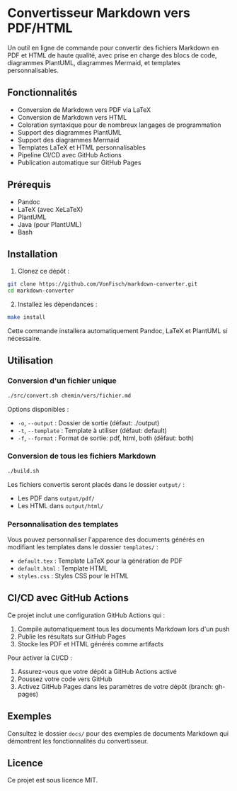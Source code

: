 # Convertisseur Markdown vers PDF/HTML

Un outil en ligne de commande pour convertir des fichiers Markdown en PDF et HTML de haute qualité, avec prise en charge des blocs de code, diagrammes PlantUML, diagrammes Mermaid, et templates personnalisables.

## Fonctionnalités

- Conversion de Markdown vers PDF via LaTeX
- Conversion de Markdown vers HTML
- Coloration syntaxique pour de nombreux langages de programmation
- Support des diagrammes PlantUML
- Support des diagrammes Mermaid
- Templates LaTeX et HTML personnalisables
- Pipeline CI/CD avec GitHub Actions
- Publication automatique sur GitHub Pages

## Prérequis

- Pandoc
- LaTeX (avec XeLaTeX)
- PlantUML
- Java (pour PlantUML)
- Bash

## Installation

1. Clonez ce dépôt :

```bash
git clone https://github.com/VonFisch/markdown-converter.git
cd markdown-converter
```

2. Installez les dépendances :

```bash
make install
```

Cette commande installera automatiquement Pandoc, LaTeX et PlantUML si nécessaire.

## Utilisation

### Conversion d'un fichier unique

```bash
./src/convert.sh chemin/vers/fichier.md
```

Options disponibles :

- `-o`, `--output` : Dossier de sortie (défaut: ./output)
- `-t`, `--template` : Template à utiliser (défaut: default)
- `-f`, `--format` : Format de sortie: pdf, html, both (défaut: both)

### Conversion de tous les fichiers Markdown

```bash
./build.sh
```

Les fichiers convertis seront placés dans le dossier `output/` :

- Les PDF dans `output/pdf/`
- Les HTML dans `output/html/`

### Personnalisation des templates

Vous pouvez personnaliser l'apparence des documents générés en modifiant les templates dans le dossier `templates/` :

- `default.tex` : Template LaTeX pour la génération de PDF
- `default.html` : Template HTML
- `styles.css` : Styles CSS pour le HTML

## CI/CD avec GitHub Actions

Ce projet inclut une configuration GitHub Actions qui :

1. Compile automatiquement tous les documents Markdown lors d'un push
2. Publie les résultats sur GitHub Pages
3. Stocke les PDF et HTML générés comme artifacts

Pour activer la CI/CD :

1. Assurez-vous que votre dépôt a GitHub Actions activé
2. Poussez votre code vers GitHub
3. Activez GitHub Pages dans les paramètres de votre dépôt (branch: gh-pages)

## Exemples

Consultez le dossier `docs/` pour des exemples de documents Markdown qui démontrent les fonctionnalités du convertisseur.

## Licence

Ce projet est sous licence MIT.